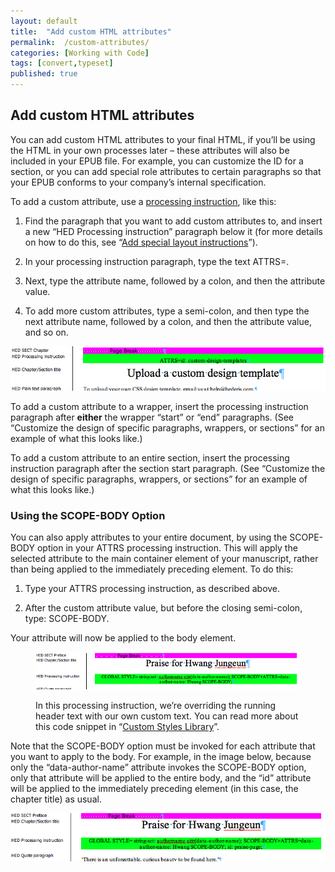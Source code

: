 ```yaml
---
layout: default
title:  "Add custom HTML attributes"
permalink:  /custom-attributes/
categories: [Working with Code]
tags: [convert,typeset]
published: true
---
```


<section data-type="chapter" class="hsecchapter" data-hederis-type="hsecchapter" id="custom-attributes" data-pi-attrs="id: custom-attributes; data-tags: convert,typeset;" role="doc-chapter" data-tags="convert,typeset" data-author-name=" " data-book-title=" " title="Add custom HTML attributes"><h1 data-hederis-type="hblkchaptitle" class="hblkchaptitle" id="pdm0e6RXg">Add custom HTML attributes</h1>
    <p class="hblkp" data-hederis-type="hblkp" id="p9ODAnAkC">You can add custom HTML attributes to your final HTML, if you&#8217;ll be using the HTML in your own processes later &#8211; these attributes will also be included in your EPUB file. For example, you can customize the ID for a section, or you can add special role attributes to certain paragraphs so that your EPUB conforms to your company&#8217;s internal specification.</p>
    <p class="hblkp" data-hederis-type="hblkp" id="pRZZ10yWc">To add a custom attribute, use a <a href="{% post_url 2019-07-09-32-Addspeciallayoutinstructions %}"><span class="Hyperlink">processing instruction</span></a>, like this:</p>
    <ol class="hwprnum-list" data-hederis-type="hwprnum-list" id="pdEV1BGI4"><li class="hblkoli" data-hederis-type="hblkoli" id="liYxecHrLs"><p class="hblkoli" data-hederis-type="hblkoli" id="pjBAtVXEV">Find the paragraph that you want to add custom attributes to, and insert a new &#8220;HED Processing instruction&#8221; paragraph below it (for more details on how to do this, see &#8220;<a href="{% post_url 2019-07-09-32-Addspeciallayoutinstructions %}"><span class="Hyperlink">Add special layout instructions</span></a>&#8221;).</p></li>
    <li class="hblkoli" data-hederis-type="hblkoli" id="liZ3EUlwOL"><p class="hblkoli" data-hederis-type="hblkoli" id="psr7fLubR">In your processing instruction paragraph, type the text ATTRS=.</p></li>
    <li class="hblkoli" data-hederis-type="hblkoli" id="lieefLoijl"><p class="hblkoli" data-hederis-type="hblkoli" id="pFfFG5jTr">Next, type the attribute name, followed by a colon, and then the attribute value.</p></li>
    <li class="hblkoli" data-hederis-type="hblkoli" id="liREizJysP"><p class="hblkoli" data-hederis-type="hblkoli" id="pEoHl1mmM">To add more custom attributes, type a semi-colon, and then type the next attribute name, followed by a colon, and then the attribute value, and so on.</p></li>
    </ol>
    <img data-hederis-type="hblkimg" class="hblkimg" id="pm2qDcnw1" src="/images/customattrs.png"/>
    <p class="hblkp" data-hederis-type="hblkp" id="psL7zzx8G">To add a custom attribute to a wrapper, insert the processing instruction paragraph after <strong data-hederis-type="hspanstrong">either</strong> the wrapper &#8220;start&#8221; or &#8220;end&#8221; paragraphs. (See &#8220;Customize the design of specific paragraphs, wrappers, or sections&#8221; for an example of what this looks like.)</p>
    <p class="hblkp" data-hederis-type="hblkp" id="pfjxycyXV">To add a custom attribute to an entire section, insert the processing instruction paragraph after the section start paragraph. (See &#8220;Customize the design of specific paragraphs, wrappers, or sections&#8221; for an example of what this looks like.)</p>
    <section class="hwprsubsection" data-hederis-type="hwprsubsection" id="pKj3gxeTV" data-type="subsection" title="Using the SCOPE-BODY Option"><h1 data-hederis-type="hblktitle" class="hblktitle" id="pZoSGqqac">Using the SCOPE-BODY Option</h1>
    <p class="hblkp" data-hederis-type="hblkp" id="pYgFldtjl">You can also apply attributes to your entire document, by using the SCOPE-BODY option in your ATTRS processing instruction. This will apply the selected attribute to the main container element of your manuscript, rather than being applied to the immediately preceding element. To do this:</p>
    <ol class="hwprnum-list" data-hederis-type="hwprnum-list" id="p1I4vbG3J"><li class="hblkoli" data-hederis-type="hblkoli" id="liK2QIPb1m"><p class="hblkoli" data-hederis-type="hblkoli" id="pgN7XSq5G">Type your ATTRS processing instruction, as described above.</p></li>
    <li class="hblkoli" data-hederis-type="hblkoli" id="lif3g7ifGf"><p class="hblkoli" data-hederis-type="hblkoli" id="pUKj2aD21">After the custom attribute value, but before the closing semi-colon, type: SCOPE-BODY.</p></li>
    </ol>
    <p class="hblkp" data-hederis-type="hblkp" id="p8JaUWcX2">Your attribute will now be applied to the body element. </p>
    <figure class="hwprfig" data-hederis-type="hwprfig" id="poGAoAaKt"><img data-hederis-type="hblkimg" class="hblkimg" id="psyGOsmp8" src="/images/globalscopebody.png"/>
    <p class="hblkcaption" data-hederis-type="hblkcaption" id="p61IBjqPF">In this processing instruction, we&#8217;re overriding the running header text with our own custom text. You can read more about this code snippet in &#8220;<a href="{% post_url 2019-07-09-48-CustomCodeLibrary %}"><span class="Hyperlink">Custom Styles Library</span></a>&#8221;.</p>
    </figure>
    <p class="hblkp" data-hederis-type="hblkp" id="p0GZePnZi">Note that the SCOPE-BODY option must be invoked for each attribute that you want to apply to the body. For example, in the image below, because only the &#8220;data-author-name&#8221; attribute invokes the SCOPE-BODY option, only that attribute will be applied to the entire body, and the &#8220;id&#8221; attribute will be applied to the immediately preceding element (in this case, the chapter title) as usual.</p>
    <img data-hederis-type="hblkimg" class="hblkimg" id="pk58rzsg6" src="/images/attrscopebody.png"/>
    </section>
    </section>
    